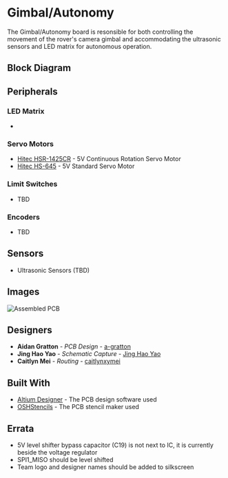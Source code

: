 # Gimbal/Autonomy

The Gimbal/Autonomy board is resonsible for both controlling the movement of the rover's camera gimbal
and accommodating the ultrasonic sensors and LED matrix for autonomous operation.

## Block Diagram



## Peripherals


### LED Matrix

* 


### Servo Motors

* [Hitec HSR-1425CR](https://www.servocity.com/hsr-1425cr-servoSS) - 5V Continuous Rotation Servo Motor
* [Hitec HS-645](https://www.servocity.com/hs-645mg-servo) - 5V Standard Servo Motor


### Limit Switches

* TBD


### Encoders

* TBD


## Sensors

* Ultrasonic Sensors (TBD)


## Images
![Assembled PCB](https://github.com/uwrobotics/MarsRover2020-PCB/blob/master/Projects/Gimbal/Rev1/Rev1%20Assembled%20Board.jpg)


## Designers

* **Aidan Gratton** - *PCB Design* - [a-gratton](https://github.com/a-gratton)
* **Jing Hao Yao** - *Schematic Capture* - [Jing Hao Yao](https://github.com/JingHaoYao)
* **Caitlyn Mei** - *Routing* - [caitlynxymei](https://github.com/caitlynxymei)


## Built With

* [Altium Designer](https://www.altium.com/) - The PCB design software used
* [OSHStencils](https://www.oshstencils.com/) - The PCB stencil maker used


## Errata

* 5V level shifter bypass capacitor (C19) is not next to IC, it is currently beside the voltage regulator
* SPI1_MISO should be level shifted
* Team logo and designer names should be added to silkscreen



